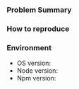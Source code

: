 <!---
Before submit please try followings to see if your problem is gone:

1. login agian:
```
  leetcode login -l
```

2. run the latest code:
```
	cd <your local repo>
	git pull --rebase origin master
	./bin/install	// install globally, OR
	./bin/leetcode <command>	// run the command locally
```
-->

### Problem Summary
<!--- describe what's going wrong -->

### How to reproduce
<!--- more details will help a lot, e.g.
1. which command failed, what parameters used
2. actual/expected output
3. if possible, run command with "-vv" will give more outputs of the HTTP data, do REMEMBER to delete your cookies before paste here!!
-->

### Environment
<!--- if using latest code, you could get those info in `leetcode version -v`
-->
- OS version:
- Node version:
- Npm version:
